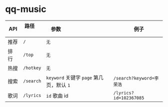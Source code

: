 # qq-music

| API   | 路径        | 参数                                  |    例子                  |
|-------|------------|---------------------------------------|-------------------------|
| 推荐   | `/`        | `无`                                  |                         |
| 排行   | `/top`     | `无`                                  |                          |
| 热搜   | `/hotkey`  | `无`                                  |                         |
| 搜索   | `/search`  | `keyword` 关键字 `page` 第几页，默认 `1` | `/search?keyword=李荣浩` |
| 歌词   | `/lyrics`  | `id` 歌曲 id                          | `/lyrics?id=102367085`   |
 
